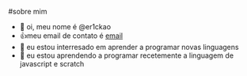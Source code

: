 #sobre mim
- 👋 oi, meu nome é @er1ckao
- :+1:meu email de contato é [email](eduardo.garcia.erick@escola.pr.gov.br)
- 👀 eu estou interresado em aprender a programar novas linguagens
- 🌱 eu estou aprendendo a programar recetemente a linguagem de javascript e scratch


<!---
er1ckao/er1ckao is a ✨ special ✨ repository because its `README.md` (this file) appears on your GitHub profile.
You can click the Preview link to take a look at your changes.
--->

